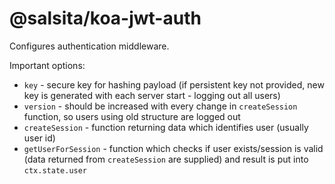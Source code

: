 # @salsita/koa-jwt-auth

Configures authentication middleware.

Important options:

- `key` - secure key for hashing payload (if persistent key not provided, new key is generated with each server start - logging out all users)
- `version` - should be increased with every change in `createSession` function, so users using old structure are logged out
- `createSession` - function returning data which identifies user (usually user id)
- `getUserForSession` - function which checks if user exists/session is valid (data returned from `createSession` are supplied) and result is put into `ctx.state.user`
